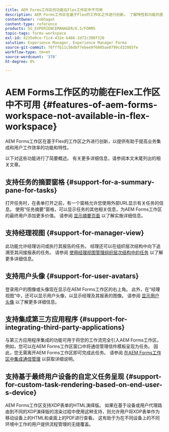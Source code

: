```yaml
---
title: AEM Forms工作区的功能在Flex工作区中不可用
description: AEM Forms工作区在基于Flex的工作区之外进行创新。 了解特性和功能的差异。
contentOwner: robhagat
content-type: reference
products: SG_EXPERIENCEMANAGER/6.5/FORMS
topic-tags: forms-workspace
exl-id: 4235e0ce-f1c4-432e-b486-2d72c390f320
solution: Experience Manager, Experience Manager Forms
source-git-commit: 76fffb11c56dbf7ebee9f6805ae0799cd32985fe
workflow-type: tm+mt
source-wordcount: '378'
ht-degree: 0%

---
```


# AEM Forms工作区的功能在Flex工作区中不可用 {#features-of-aem-forms-workspace-not-available-in-flex-workspace}

AEM Forms工作区在基于Flex的工作区之外进行创新，以提供有助于提高业务集成和用户工作效率的功能和特性。

以下对这些功能进行了简要概述。 有关更多详细信息，请参阅本文末尾列出的相关文章。

## 支持任务的摘要窗格 {#support-for-a-summary-pane-for-tasks}

打开任务时，在表单打开之前，有一个窗格允许您使用外部URL显示有关任务的信息。 使用“任务摘要”窗格，可以显示任务的其他相关信息，为AEM Forms工作区的最终用户添加更多价值。 请参阅 [显示摘要页面](/help/forms/using/displaying-information-task-summary-pane.md) 以了解实施详细信息。

## 支持经理视图 {#support-for-manager-view}

此功能允许经理访问或执行其报告的任务。 经理还可以在组织层次结构中向下追溯至其间接报表的任务。 请参阅 [使用经理视图管理组织层次结构中的任务](/help/forms/using/tasks-organizational-hierarchy-using-manager.md) 以了解更多详细信息。

## 支持用户头像 {#support-for-user-avatars}

登录用户的图像或头像现在显示在AEM Forms工作区的右上角。 此外，在“经理视图”中，还可以显示用户头像，以显示经理及其报表的图像。 请参阅 [显示用户头像](/help/forms/using/displaying-user-avatar.md) 以了解更多详细信息。

## 支持集成第三方应用程序 {#support-for-integrating-third-party-applications}

与第三方应用程序集成的功能可用于将您的工作流完全引入AEM Forms工作区。 例如，您可以在AEM Forms工作区窗口中将通信管理信件模板呈现为任务。 因此，您无需离开AEM Forms工作区即可完成此任务。 请参阅 [在AEM Forms工作区中集成通信管理](/help/forms/using/integrating-correspondence-management-html-workspace.md) 以获取详细说明。

## 支持基于最终用户设备的自定义任务呈现 {#support-for-custom-task-rendering-based-on-end-user-s-device}

AEM Forms工作区支持XDP表单的HTML演绎版。 如果在基于设备或用户代理路由到不同的XDP演绎版的渲染过程中使用这种支持，则允许用户将XDP表单作为移动设备上的HTML和桌面上的PDF进行查看。 这有助于为在不同设备上的不同环境中工作的用户提供流程管理的无缝覆盖。

